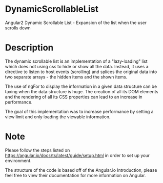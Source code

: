 # DynamicScrollableList
Angular2 Dynamic Scrollable List - Expansion of the list when the user scrolls down

# Description
The dynamic scrollable list is an implementation of a "lazy-loading" list which does not using css to hide or show all the data. Instead, it uses a directive to listen to host events (scrolling) and splices the original data into two separate arrays - the hidden items and the shown items.

The use of ngFor to display the information in a given data structure can be taxing when the data structure is huge. The creation of all its DOM elements and the rendering of all its CSS properties can lead to an increase in performance.

The goal of this implementation was to increase performance by setting a view limit and only loading the viewable information.

# Note
Please follow the steps listed on https://angular.io/docs/ts/latest/guide/setup.html in order to set up your environment.

The structure of the code is based off of the Angular.io Introduction, please feel free to view their documentation for more information on Angular.
